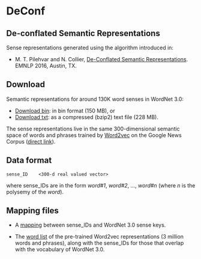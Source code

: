 # DeConf
## De-conflated Semantic Representations

Sense representations generated using the algorithm introduced in:
* M. T. Pilehvar and N. Collier, [De-Conflated Semantic Representations](http://www.pilevar.com/taher/pubs/Pilehvar_Collier_EMNLP2016.pdf). EMNLP 2016, Austin, TX.


## Download
Semantic representations for around 130K word senses in WordNet 3.0:

* [Download bin](http://mws-02485.mws3.csx.cam.ac.uk/DeConf/wn3.0_sense_vectors.bin): in bin format (150 MB), or
* [Download txt](http://mws-02485.mws3.csx.cam.ac.uk/DeConf/wn3.0_sense_vectors.txt.bz2): as a compressed (bzip2) text file (228 MB).

The sense representations live in the same 300-dimensional semantic space of words and phrases trained by [Word2vec](https://code.google.com/archive/p/word2vec/) on the Google News Corpus ([direct link](https://drive.google.com/file/d/0B7XkCwpI5KDYNlNUTTlSS21pQmM/edit?usp=sharing)).


## Data format
```
sense_ID    <300-d real valued vector>
```
where sense_IDs are in the form *word#1*, *word#2*, ..., *word#n* (where *n* is the polysemy of the *word*).

## Mapping files

* A [mapping](http://mws-02485.mws3.csx.cam.ac.uk/DeConf/sense_key_map.txt.bz2) between sense_IDs and WordNet 3.0 sense keys.

* The [word list](http://mws-02485.mws3.csx.cam.ac.uk/DeConf/sense_list.txt.bz2) of the pre-trained Word2vec representations (3 million words and phrases), along with the sense_IDs for those that overlap with the vocabulary of WordNet 3.0.




